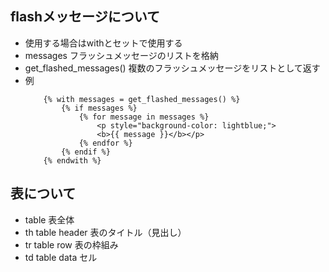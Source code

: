 ## flashメッセージについて 
- 使用する場合はwithとセットで使用する
- messages フラッシュメッセージのリストを格納
- get_flashed_messages() 複数のフラッシュメッセージをリストとして返す
- 例
    ```
        {% with messages = get_flashed_messages() %}
            {% if messages %}
                {% for message in messages %}
                    <p style="background-color: lightblue;">
                    <b>{{ message }}</b></p>
                {% endfor %}
            {% endif %}          
        {% endwith %}
    ```

## 表について
- table              表全体
- th    table header 表のタイトル（見出し）
- tr    table row    表の枠組み
- td    table data   セル
